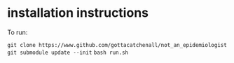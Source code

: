# installation instructions

To run:

`git clone https://www.github.com/gottacatchenall/not_an_epidemiologist`
`git submodule update --init`
`bash run.sh`



